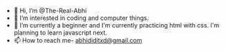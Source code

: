 - 👋 Hi, I’m @The-Real-Abhi
- 👀 I’m interested in coding and computer things.
- 🌱 I’m currently a beginner and I'm currently practicing html with css. I'm planning to learn javascript next.
- 📫 How to reach me- abhididitxd@gmail.com

<!---
The-Real-Abhi/The-Real-Abhi is a ✨ special ✨ repository because its `README.md` (this file) appears on your GitHub profile.
You can click the Preview link to take a look at your changes.
--->
